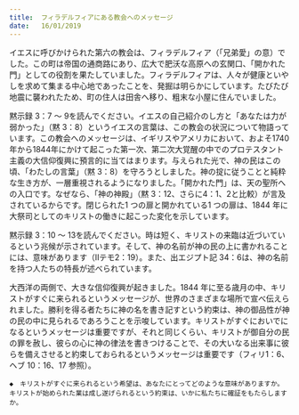 ```yaml
---
title:  フィラデルフィアにある教会へのメッセージ
date:   16/01/2019
---
```


イエスに呼びかけられた第六の教会は、フィラデルフィア（「兄弟愛」の意）でした。この町は帝国の通商路にあり、広大で肥沃な高原への玄関口、「開かれた門」としての役割を果たしていました。フィラデルフィアは、人々が健康といやしを求めて集まる中心地であったことを、発掘は明らかにしています。たびたび地震に襲われたため、町の住人は田舎へ移り、粗末な小屋に住んでいました。

黙示録 3：7 ～ 9を読んでください。イエスの自己紹介のし方と「あなたは力が弱かった」（黙 3：8）というイエスの言葉は、この教会の状況について物語っています。この教会へのメッセージは、イギリスやアメリカにおいて、およそ1740年から1844年にかけて起こった第一次、第二次大覚醒の中でのプロテスタント主義の大信仰復興に預言的に当てはまります。与えられた光で、神の民はこの頃、「わたしの言葉」（黙 3：8）を守ろうとしました。神の掟に従うことと純粋な生き方が、一層重視されるようになりました。「開かれた門」は、天の聖所への入口です。なぜなら、「神の神殿」（黙 3：12、さらに4：1、2と比較）が言及されているからです。閉じられた1 つの扉と開かれている1 つの扉は、1844 年に大祭司としてのキリストの働きに起こった変化を示しています。

黙示録 3：10 ～ 13を読んでください。時は短く、キリストの来臨は近づいているという兆候が示されています。そして、神の名前が神の民の上に書かれることには、意味があります（Ⅱテモ2：19）。また、出エジプト記 34：6は、神の名前を持つ人たちの特長が述べられています。

大西洋の両側で、大きな信仰復興が起きました。1844 年に至る歳月の中、キリストがすぐに来られるというメッセージが、世界のさまざまな場所で宣べ伝えられました。勝利を得る者たちに神の名を書き記すという約束は、神の御品性が神の民の中に見られるであろうことを示唆しています。キリストがすぐにおいでになるというメッセージは重要ですが、それと同じくらい、キリストが御自分の民の罪を赦し、彼らの心に神の律法を書きつけることで、その大いなる出来事に彼らを備えさせると約束しておられるというメッセージは重要です（フィリ1：6、ヘブ 10：16、17 参照）。

`◆　キリストがすぐに来られるという希望は、あなたにとってどのような意味がありますか。キリストが始められた業は成し遂げられるという約束は、いかに私たちに確証をもたらしますか。`
